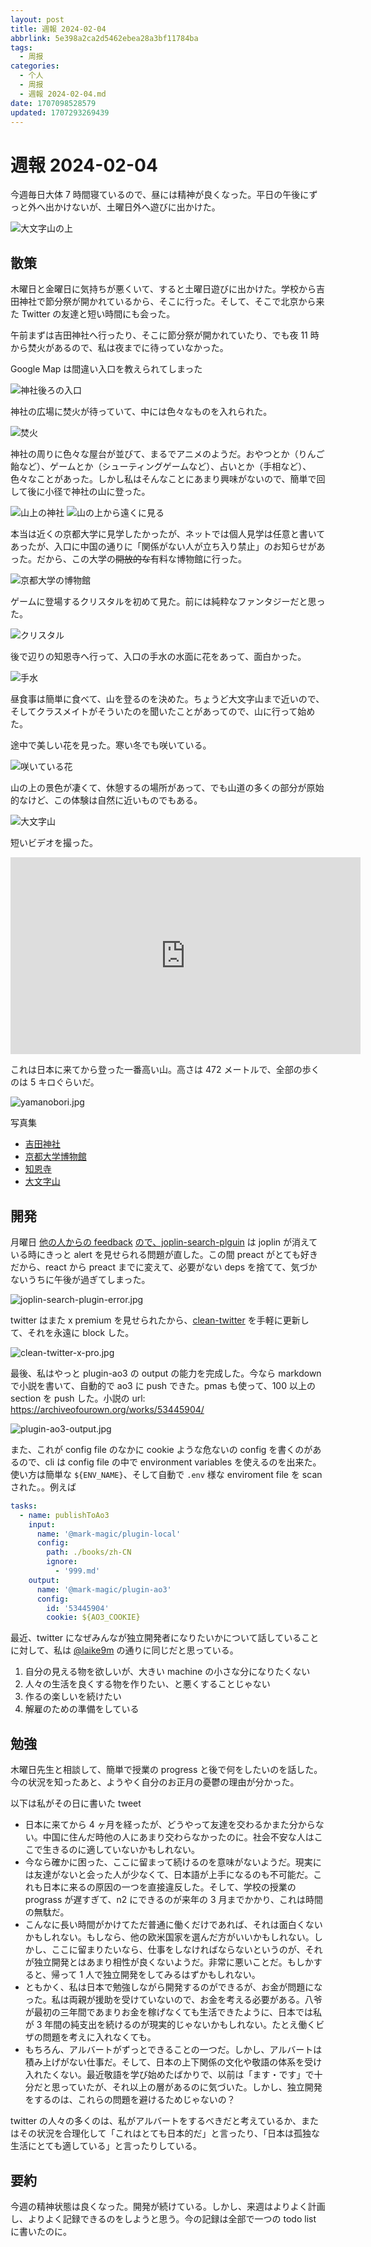 ```yaml
---
layout: post
title: 週報 2024-02-04
abbrlink: 5e398a2ca2d5462ebea28a3bf11784ba
tags:
  - 周报
categories:
  - 个人
  - 周报
  - 週報 2024-02-04.md
date: 1707098528579
updated: 1707293269439
---
```


# 週報 2024-02-04

今週毎日大体 7 時間寝ているので、昼には精神が良くなった。平日の午後にずっと外へ出かけないが、土曜日外へ遊びに出かけた。

![大文字山の上](https://image-proxy.rxliuli.com/?url=https://lh3.googleusercontent.com/pw/ABLVV86IJzw2Y7w0YZE107o3Hx2McvQ5zrfiRos-85q_sMR_hfUyPx_5ljoo2VgI7a9npjXKpmcrcpRus8KBNpQ9vwi7rQueZXplqi87S3WCmWx4Ok2wBCy_rViPPRVwV5XG8ARUgcbgAiMZDWKAcq_5RaFjeA=w2554-h1916-s-no-gm)

## 散策

木曜日と金曜日に気持ちが悪くいて、すると土曜日遊びに出かけた。学校から吉田神社で節分祭が開かれているから、そこに行った。そして、そこで北京から来た Twitter の友達と短い時間にも会った。

午前まずは吉田神社へ行ったり、そこに節分祭が開かれていたり、でも夜 11 時から焚火があるので、私は夜までに待っていなかった。

Google Map は間違い入口を教えられてしまった

![神社後ろの入口](https://image-proxy.rxliuli.com/?url=https://lh3.googleusercontent.com/pw/ABLVV853vGdtZeAItXLwmvCjBUtr3nP9xAVlwU8qtYRYUui1709zzrREqpkYrQySFQzyt0gepBVL4fl6aUCcTUH-zTH7rqGRJCwdUcE0mJtdsbkn3pJtf9T1gJA7_KU9SQWy1C1GOHa_GY8GcxeI0APnKe0q0w=w1438-h1916-s-no-gm)

神社の広場に焚火が待っていて、中には色々なものを入れられた。

![焚火](https://image-proxy.rxliuli.com/?url=https://lh3.googleusercontent.com/pw/ABLVV85-WotBbVStidaSGVxN-9YmMIQKb-tk9pyD3LcZJTQRwzbJ6WECoB1te8BhQI2eXDDj0oCCU6MbOtyG57CTVY0pgthmNpDHVdGMQWy0GLxJF-SxPpeXFlLQuvekPllU1Dc7vk8PQex52GccETvU-7hhJA=w2554-h1916-s-no-gm)

神社の周りに色々な屋台が並びて、まるでアニメのようだ。おやつとか（りんご飴など）、ゲームとか（シューティングゲームなど）、占いとか（手相など）、色々なことがあった。しかし私はそんなことにあまり興味がないので、簡単で回して後に小径で神社の山に登った。

![山上の神社](https://image-proxy.rxliuli.com/?url=https://lh3.googleusercontent.com/pw/ABLVV87n5i3l0oI4lxSr_Hq0FlwoVNUIsXd_yiGHuV3jyHR112gKbrgud9SqQywOhJjr9ceWlI75QgaGUrfx5LbUYuSvfKhm7v5outYk4nP4K4eLQTa7LTTABcdpgJoZiTgF3CM5xuL03lsvhtgaMjHU1VWLuQ=w1438-h1916-s-no-gm)
![山の上から遠くに見る](https://image-proxy.rxliuli.com/?url=https://lh3.googleusercontent.com/pw/ABLVV85z579XOQgee1z5qQVPzdyNVPouKrqk3w_KXF8i4FFXyruRAI6JbtR2PClZrrxlzGR4suB6gVrCd4GoaHtk2N1GDzQYlfD81wdiKdZ4fLbJbZPUztZQ-eRLVij4y7a08NKoIeUDhojtcjtx89sannNUiA=w2554-h1916-s-no-gm)

本当は近くの京都大学に見学したかったが、ネットでは個人見学は任意と書いてあったが、入口に中国の通りに「関係がない人が立ち入り禁止」のお知らせがあった。だから、この大学の~~開放的な~~有料な博物館に行った。

![京都大学の博物館](https://image-proxy.rxliuli.com/?url=https://lh3.googleusercontent.com/pw/ABLVV86pKCjncWs4ngulmImlZln6L0GL2Aj8m0ZZUSow_4JpbpvAoVBEjAdXeCPqNXOFieoJCzMmRXleGJPrgTNOiHSkXfetaFvMxpxDsYL32-Fhv-WwtYBhhG5-U8MJflWqh4q1G8g2a83ti6V6Ia7kyn6P3w=w2554-h1916-s-no-gm)

ゲームに登場するクリスタルを初めて見た。前には純粋なファンタジーだと思った。

![クリスタル](https://image-proxy.rxliuli.com/?url=https://lh3.googleusercontent.com/pw/ABLVV85H_BPiI3Bkyc1BKCZGCZLLoI6_wpccHlbyfaObWrDGR-Y_j-qdmIIOKk4fhMpcDZwPPuArwUDpIRlU-qnDwcxMNlS8wZuTHug_fFZ-abw9QQ0EQADvM9noNPXnJiOXPfo0dxrKTYBAiylk8Uisez5fsg=w1438-h1916-s-no-gm)

後で辺りの知恩寺へ行って、入口の手水の水面に花をあって、面白かった。

![手水](https://image-proxy.rxliuli.com/?url=https://lh3.googleusercontent.com/pw/ABLVV84NDxrW5ac44PPdsgCc6Vy9yrZkHhCjy2YD_V2EjWZcuG0fcd8xsof41jNKu177mtu3Fj47gBB70psqeKZeYg5uzelp3W9ZcAHgDRQvjbOF63oRZlRKa4IWilTwjRPiR934aFbIhzbVLovE1ISqPNTEVA=w2554-h1916-s-no-gm)

昼食事は簡単に食べて、山を登るのを決めた。ちょうど大文字山まで近いので、そしてクラスメイトがそういたのを聞いたことがあってので、山に行って始めた。

途中で美しい花を見った。寒い冬でも咲いている。

![咲いている花](https://image-proxy.rxliuli.com/?url=https://lh3.googleusercontent.com/pw/ABLVV86rbTM9dN63mgSwaK2K8qWptHZ2nvx-M_pYU-prWq8u7OGSztLs7xYR92b5V6S3RbY3AIUfdLOTtwIL8kbxoRk6kTPrPYRj4PtwQ-iaEvrU06hXrnugyzGRH-EjIalxkfI8_pebKZGOyktzHc53eXlfzA=w1438-h1916-s-no-gm)

山の上の景色が凄くて、休憩するの場所があって、でも山道の多くの部分が原始的なけど、この体験は自然に近いものでもある。

![大文字山](https://image-proxy.rxliuli.com/?url=https://lh3.googleusercontent.com/pw/ABLVV87J5NOweNjiGwXtNBzpNsOciE0ijRZtGnHbPxyArShrWN_utqW0BKZQGGtjxlb2k9lMotcOWrP5qUGk0g7hLRoSerYOpFsbjEl488KZC5AGogMATkE8UFgHZQLM-SPvzH8k49B6M_5XUP20yn8Y5xymXA=w2554-h1916-s-no-gm)

短いビデオを撮った。

<iframe width="560" height="315" src="https://www.youtube.com/embed/dYzNUJQoTeU?si=zo3o3F6XBqV1Sj0G" title="YouTube video player" frameborder="0" allow="accelerometer; autoplay; clipboard-write; encrypted-media; gyroscope; picture-in-picture; web-share" allowfullscreen></iframe>

これは日本に来てから登った一番高い山。高さは 472 メートルで、全部の歩くのは 5 キロぐらいだ。

![yamanobori.jpg](/resources/813271ca833c4c47bf3a71bcb4b88d8f.jpg)

写真集

*   [吉田神社](https://photos.app.goo.gl/RuKVjqA5sUgWGfKs6)
*   [京都大学博物館](https://photos.app.goo.gl/U51S97CbiFAKH7z37)
*   [知恩寺](https://photos.app.goo.gl/fHxfXQVugRSnnagc9)
*   [大文字山](https://photos.app.goo.gl/H2j68gf1rqoCp2RF6)

## 開発

月曜日 [他の人からの feedback](https://discourse.joplinapp.org/t/joplin-search-integration-release-0-2-0/28864/66?u=rxliuli) [ので、joplin-search-plguin](https://chromewebstore.google.com/detail/joplin-search-integration/mcjkdcifkhjenpfjacnbhpdcnjknjkhj) は joplin が消えている時にきっと alert を見せられる問題が直した。この間 preact がとても好きだから、react から preact までに変えて、必要がない deps を捨てて、気づかないうちに午後が過ぎてしまった。

![joplin-search-plugin-error.jpg](/resources/4008e77fa1aa47efbf871a97a08bc049.jpg)

twitter はまた x premium を見せられたから、[clean-twitter](https://chromewebstore.google.com/detail/clean-twitter/lbbfmkbgembfbohdadeggdcgdkmfdmpb) を手軽に更新して、それを永遠に block した。

![clean-twitter-x-pro.jpg](/resources/f38026f3843a49708627c57a83cbe9e2.jpg)

最後、私はやっと plugin-ao3 の output の能力を完成した。今なら markdown で小説を書いて、自動的で ao3 に push できた。pmas も使って、100 以上の section を push した。小説の url: <https://archiveofourown.org/works/53445904/>

![plugin-ao3-output.jpg](/resources/62522306d1be4a7482fe6a78dbe7f95f.jpg)

また、これが config file のなかに cookie ような危ないの config を書くのがあるので、cli は config file の中で environment variables を使えるのを出来た。使い方は簡単な `${ENV_NAME}`、そして自動で `.env` 様な enviroment file を scan された。。例えば

```yaml
tasks:
  - name: publishToAo3
    input:
      name: '@mark-magic/plugin-local'
      config:
        path: ./books/zh-CN
        ignore:
          - '999.md'
    output:
      name: '@mark-magic/plugin-ao3'
      config:
        id: '53445904'
        cookie: ${AO3_COOKIE}
```

最近、twitter になぜみんなが独立開発者になりたいかについて話していることに対して、私は [@laike9m](https://x.com/laike9m/status/1752183812308758854) の通りに同じだと思っている。

1.  自分の見える物を欲しいが、大きい machine の小さな分になりたくない
2.  人々の生活を良くする物を作りたい、と悪くすることじゃない
3.  作るの楽しいを続けたい
4.  解雇のための準備をしている

## 勉強

木曜日先生と相談して、簡単で授業の progress と後で何をしたいのを話した。今の状況を知ったあと、ようやく自分のお正月の憂鬱の理由が分かった。

以下は私がその日に書いた tweet

*   日本に来てから 4 ヶ月を経ったが、どうやって友達を交わるかまた分からない。中国に住んだ時他の人にあまり交わらなかったのに。社会不安な人はここで生きるのに適していないかもしれない。
*   今なら確かに困った、ここに留まって続けるのを意味がないようだ。現実には友達がないと会った人が少なくて、日本語が上手になるのも不可能だ。これも日本に来るの原因の一つを直接違反した。そして、学校の授業の prograss が遅すぎて、n2 にできるのが来年の 3 月までかかり、これは時間の無駄だ。
*   こんなに長い時間がかけてただ普通に働くだけであれば、それは面白くないかもしれない。もしなら、他の欧米国家を選んだ方がいいかもしれない。しかし、ここに留まりたいなら、仕事をしなければならないというのが、それが独立開発とはあまり相性が良くないようだ。非常に悪いことだ。もしかすると、帰って 1 人で独立開発をしてみるはずかもしれない。
*   ともかく、私は日本で勉強しながら開発するのができるが、お金が問題になった。私は両親が援助を受けていないので、お金を考える必要がある。八爷が最初の三年間であまりお金を稼げなくても生活できたように、日本では私が 3 年間の純支出を続けるのが現実的じゃないかもしれない。たとえ働くビザの問題を考えに入れなくても。
*   もちろん、アルバートがずっとできることの一つだ。しかし、アルバートは積み上げがない仕事だ。そして、日本の上下関係の文化や敬語の体系を受け入れたくない。最近敬語を学び始めたばかりで、以前は「ます・です」で十分だと思っていたが、それ以上の層があるのに気づいた。しかし、独立開発をするのは、これらの問題を避けるためじゃないの？

twitter の人々の多くのは、私がアルバートをするべきだと考えているか、またはその状況を合理化して「これはとても日本的だ」と言ったり、「日本は孤独な生活にとても適している」と言ったりしている。

## 要約

今週の精神状態は良くなった。開発が続けている。しかし、来週はよりよく計画し、よりよく記録できるのをしようと思う。今の記録は全部で一つの todo list に書いたのに。
